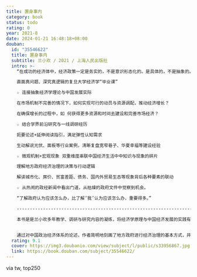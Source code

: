 ```yaml
---
title: 置身事内
category: book
status: todo
rating: 0
year: 2021-8
date: 2024-01-21 16:48:18+08:00
douban:
  id: "35546622"
  title: 置身事内
  subtitle: 兰小欢 / 2021 / 上海人民出版社
  intro: >-
    “在成功的经济体中，经济政策一定是务实的，不是意识形态化的。是具体的，不是抽象的。”

    直面真问题、深究真逻辑的复旦大学经济学“毕业课”

    ☆ 连接抽象经济学理论与中国发展实际

    在市场机制不完善的情况下，如何实现可行的动员与资源调配，推动经济增长？

    在确保增长的过程中，如 何获得更多资源和时间去建设和完善市场经济？

    ☆ 结合学界前沿研究与一线调研经历

    扼要论述+延伸阅读指引，满足弹性认知需求

    生动解说光伏、面板等行业案例，清晰复盘宽窄巷子、华夏幸福等建设经验

    ☆ 微观机制+宏观现象 双重维度串联中国经济生活中中知识与现象的碎片

    理解地方政府经济治理的决策与行动逻辑

    解读城市化、房价、贫富差距、债务、国内外贸易生态等现象背后各种要素的联动

    ☆ 从热闹的政经新闻中看出门道，从枯燥的政府文件中觉察到机会。

    “了解政府认为应该怎么办，比了解‘我’认为应该怎么办，重要得多。”

    ------------------------------------------------------------------------------------------------------

    本书是是兰小欢多年教学、调研与研究内容的凝练，将经济学原理与中国经济发展的实践有机融合，以地方政府投融资为主线，深入浅出地论述了中国经济的发展，笔触简练客观，并广泛采纳了各领域学者的最新研究成果。全书分上下两篇。上篇解释微观机制，包括地方政府的基本事务、收支、土地融资和开发、投资和债务等；下篇解释这些微观行为与宏观现象的联系，包括城市化和工业化、房价、地区差异、债务风险、国内经济结构失衡、国际贸易冲突等。最后一章提炼和总结全书内容。


    通过对中国政治经济体系的论述，作者简明地刻画了地方政府进行经济治理的基本方式，并指出，中国政府通过深度介入工业化和城市化的进程，在发展经济的同时逐步推动了市场机制的建立和完善，以一种有别于所谓发达国家经验的方式实现了经济奇迹。基于对改革历程与社会矛盾的回顾与分析，作者也在书中对当前推进的市场化改革与政府转型进行了解读，帮助读者增进对中国发展现实的把握。
  rating: 9.1
  cover: https://img3.doubanio.com/view/subject/l/public/s33956867.jpg
  link: https://book.douban.com/subject/35546622/
---
```


via tw, top250
